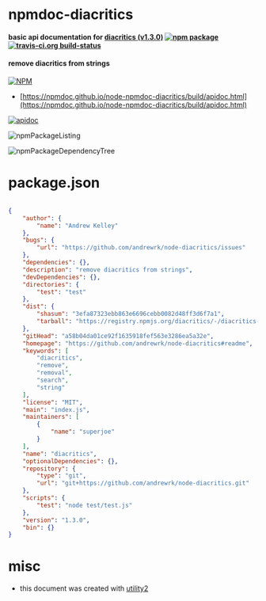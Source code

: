 # npmdoc-diacritics

#### basic api documentation for  [diacritics (v1.3.0)](https://github.com/andrewrk/node-diacritics#readme)  [![npm package](https://img.shields.io/npm/v/npmdoc-diacritics.svg?style=flat-square)](https://www.npmjs.org/package/npmdoc-diacritics) [![travis-ci.org build-status](https://api.travis-ci.org/npmdoc/node-npmdoc-diacritics.svg)](https://travis-ci.org/npmdoc/node-npmdoc-diacritics)

#### remove diacritics from strings

[![NPM](https://nodei.co/npm/diacritics.png?downloads=true&downloadRank=true&stars=true)](https://www.npmjs.com/package/diacritics)

- [https://npmdoc.github.io/node-npmdoc-diacritics/build/apidoc.html](https://npmdoc.github.io/node-npmdoc-diacritics/build/apidoc.html)

[![apidoc](https://npmdoc.github.io/node-npmdoc-diacritics/build/screenCapture.buildCi.browser.%252Ftmp%252Fbuild%252Fapidoc.html.png)](https://npmdoc.github.io/node-npmdoc-diacritics/build/apidoc.html)

![npmPackageListing](https://npmdoc.github.io/node-npmdoc-diacritics/build/screenCapture.npmPackageListing.svg)

![npmPackageDependencyTree](https://npmdoc.github.io/node-npmdoc-diacritics/build/screenCapture.npmPackageDependencyTree.svg)



# package.json

```json

{
    "author": {
        "name": "Andrew Kelley"
    },
    "bugs": {
        "url": "https://github.com/andrewrk/node-diacritics/issues"
    },
    "dependencies": {},
    "description": "remove diacritics from strings",
    "devDependencies": {},
    "directories": {
        "test": "test"
    },
    "dist": {
        "shasum": "3efa87323ebb863e6696cebb0082d48ff3d6f7a1",
        "tarball": "https://registry.npmjs.org/diacritics/-/diacritics-1.3.0.tgz"
    },
    "gitHead": "a58b04da01ce92f1635918fef563e3286ea5a32e",
    "homepage": "https://github.com/andrewrk/node-diacritics#readme",
    "keywords": [
        "diacritics",
        "remove",
        "removal",
        "search",
        "string"
    ],
    "license": "MIT",
    "main": "index.js",
    "maintainers": [
        {
            "name": "superjoe"
        }
    ],
    "name": "diacritics",
    "optionalDependencies": {},
    "repository": {
        "type": "git",
        "url": "git+https://github.com/andrewrk/node-diacritics.git"
    },
    "scripts": {
        "test": "node test/test.js"
    },
    "version": "1.3.0",
    "bin": {}
}
```



# misc
- this document was created with [utility2](https://github.com/kaizhu256/node-utility2)
